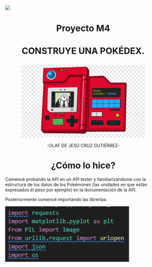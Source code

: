 <img src="https://pro-becas-images-s3.s3.eu-west-1.amazonaws.com/public_documents/79937fb7-1917-4660-b7e7-6d4b78dd0129" width="200">

# <p align = "center"> Proyecto M4 </p>
# <p align = "center"> CONSTRUYE UNA POKÉDEX. <br><p align="center">
  <p align = "center"><img src = "Imagenes/png-transparent-pokemon-red-and-blue-pokemon-firered-and-leafgreen-misty-kanto-pokedex-jinbe-gadget-electronic-device-pokemon.png" width="400">
</p >
<p align = "center"> -OLAF DE JESÚ CRUZ GUTIÉRREZ- </p>

<H1 align="center">¿Cómo lo hice? </H1>
<p>
Comencé probando la API en un API tester y familiarizandome con la estructura de los datos de los Pokémones (las unidades en que están expresados el peso por ejemplo) en la documentación de la API.
<p>Posteriormente comencé importando las librerías:
</p>
<p><img src = "Imagenes/Librerias.PNG" width="400">
